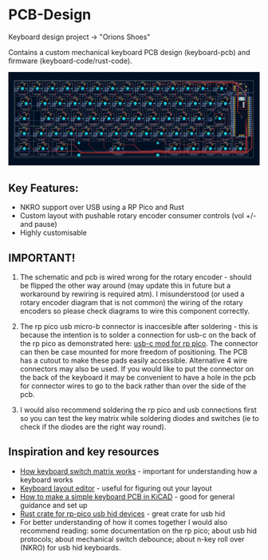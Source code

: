 # PCB-Design
Keyboard design project -> "Orions Shoes"

Contains a custom mechanical keyboard PCB design (keyboard-pcb) and firmware (keyboard-code/rust-code).

![Alt text](PCB_OrionsHands.jpg?raw=true "Keyboard PCB")

## Key Features:
* NKRO support over USB using a RP Pico and Rust
* Custom layout with pushable rotary encoder consumer controls (vol +/- and pause)
* Highly customisable

## IMPORTANT!
1) The schematic and pcb is wired wrong for the rotary encoder - should be flipped the other way around (may update this in future but a workaround by rewiring is required atm). I misunderstood (or used a rotary encoder diagram that is not common) the wiring of the rotary encoders so please check diagrams to wire this component correctly.

2) The rp pico usb micro-b connector is inaccesible after soldering - this is because the intention is to solder a connection for usb-c on the back of the rp pico as demonstrated here: [usb-c mod for rp pico](https://www.reddit.com/r/raspberry_pi/comments/m8p2ed/usb_type_c_mod_for_pico/). The connector can then be case mounted for more freedom of positioning. The PCB has a cutout to make these pads easily accessible. Alternative 4 wire connectors may also be used. If you would like to put the connector on the back of the keyboard it may be convenient to have a hole in the pcb for connector wires to go to the back rather than over the side of the pcb.

3) I would also recommend soldering the rp pico and usb connections first so you can test the key matrix while soldering diodes and switches (ie to check if the diodes are the right way round).

## Inspiration and key resources
* [How keyboard switch matrix works](https://www.youtube.com/watch?v=vLGklanzQIc) - important for understanding how a keyboard works
* [Keyboard layout editor](http://www.keyboard-layout-editor.com/) - useful for figuring out your layout
* [How to make a simple keyboard PCB in KiCAD](https://wiki.ai03.com/books/pcb-design/page/pcb-guide-part-1---preparations) - good for general guidance and set up
* [Rust crate for rp-pico usb hid devices](https://github.com/dlkj/usbd-human-interface-device) - great crate for usb hid
* For better understanding of how it comes together I would also recommend reading: some documentation on the rp pico; about usb hid protocols; about mechanical switch debounce; about n-key roll over (NKRO) for usb hid keyboards.
